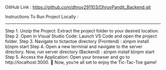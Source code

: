 GitHub Link : https://github.com/dhruv291103/DhruvPandit_Backend.git


Instructions To Run Project Locally : 
***********************************

Step 1. Unzip the Project: Extract the project folder to your desired location.
Step 2. Open in Visual Studio Code: Launch VS Code and open the project folder.
Step 3. Navigate to tictactoe directory (Frontend) : 
        a)npm install
	b)npm start
Step 4. Open a new terminal and navigate to the server directory.
	Now, run server directory (Backend) :
	a)npm install
	b)npm start
Step 5. Access the Application:
	Open your browser and go to http://localhost:3000.
	🎉 Now, you’re all set to enjoy the Tic-Tac-Toe game!
